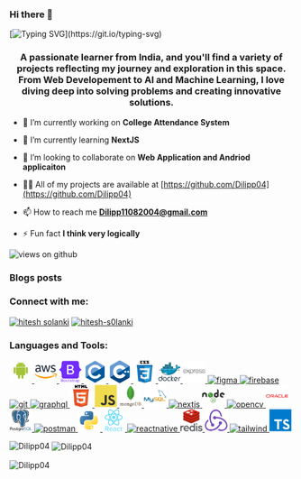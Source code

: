 ### Hi there 👋

[![Typing SVG](https://readme-typing-svg.herokuapp.com/?font=Architects+Daughter&color=7AF79A&size=30&lines=Hey!+It%27s+Dilip!;I%27m+a+Full+Stack+Developer...;I%27m+surrently+Learning+AIML+;)](https://git.io/typing-svg)

<h3 align="center">A passionate learner from India, and you'll find a variety of projects reflecting my journey and exploration in this space. From Web Developement to AI and Machine Learning, I love diving deep into solving problems and creating innovative solutions.</h3>

- 🔭 I’m currently working on **College Attendance System**

- 🌱 I’m currently learning **NextJS**

- 👯 I’m looking to collaborate on **Web Application and Andriod applicaiton**

- 👨‍💻 All of my projects are available at [https://github.com/Dilipp04](https://github.com/Dilipp04)

- 📫 How to reach me **Dilipp11082004@gmail.com**

- ⚡ Fun fact **I think very logically**

<img src="https://komarev.com/ghpvc/?username=Dilipp04&label=Views&color=brightgreen&style=flat-square" alt="views on github" />


### Blogs posts
<!-- BLOG-POST-LIST:START -->
<!-- BLOG-POST-LIST:END -->

<h3 align="left">Connect with me:</h3>
<p align="left">
<a href="https://linkedin.com/in/dilip-prajapati-2a443824a" target="blank"><img align="center" src="https://raw.githubusercontent.com/rahuldkjain/github-profile-readme-generator/master/src/images/icons/Social/linked-in-alt.svg" alt="hitesh solanki" height="30" width="40" /></a>
<a href="https://instagram.com/dx.ilip" target="blank"><img align="center" src="https://raw.githubusercontent.com/rahuldkjain/github-profile-readme-generator/master/src/images/icons/Social/instagram.svg" alt="hitesh-s0lanki" height="30" width="40" /></a>

</p>

<h3 align="left">Languages and Tools:</h3>
<p align="left"> <a href="https://developer.android.com" target="_blank" rel="noreferrer">
  <img
    src="https://raw.githubusercontent.com/devicons/devicon/master/icons/android/android-original-wordmark.svg"
    alt="android"
    width="40"
    height="40" />
</a>
<a href="https://aws.amazon.com" target="_blank" rel="noreferrer">
  <img
    src="https://raw.githubusercontent.com/devicons/devicon/master/icons/amazonwebservices/amazonwebservices-original-wordmark.svg"
    alt="aws"
    width="40"
    height="40" />
</a>
<a href="https://getbootstrap.com" target="_blank" rel="noreferrer">
  <img
    src="https://raw.githubusercontent.com/devicons/devicon/master/icons/bootstrap/bootstrap-plain-wordmark.svg"
    alt="bootstrap"
    width="40"
    height="40" />
</a>
<a href="https://www.cprogramming.com/" target="_blank" rel="noreferrer">
  <img
    src="https://raw.githubusercontent.com/devicons/devicon/master/icons/c/c-original.svg"
    alt="c"
    width="40"
    height="40" />
</a>

<a href="https://www.w3schools.com/cpp/" target="_blank" rel="noreferrer">
  <img
    src="https://raw.githubusercontent.com/devicons/devicon/master/icons/cplusplus/cplusplus-original.svg"
    alt="cplusplus"
    width="40"
    height="40" />
</a>
<a href="https://www.w3schools.com/css/" target="_blank" rel="noreferrer">
  <img
    src="https://raw.githubusercontent.com/devicons/devicon/master/icons/css3/css3-original-wordmark.svg"
    alt="css3"
    width="40"
    height="40" />
</a>

<a href="https://www.docker.com/" target="_blank" rel="noreferrer">
  <img
    src="https://raw.githubusercontent.com/devicons/devicon/master/icons/docker/docker-original-wordmark.svg"
    alt="docker"
    width="40"
    height="40" />
</a>

<a href="https://expressjs.com" target="_blank" rel="noreferrer">
  <img
    src="https://raw.githubusercontent.com/devicons/devicon/master/icons/express/express-original-wordmark.svg"
    alt="express"
    width="40"
    height="40" />
</a>
<a href="https://www.figma.com/" target="_blank" rel="noreferrer">
  <img
    src="https://www.vectorlogo.zone/logos/figma/figma-icon.svg"
    alt="figma"
    width="40"
    height="40" />
</a>
<a href="https://firebase.google.com/" target="_blank" rel="noreferrer">
  <img
    src="https://www.vectorlogo.zone/logos/firebase/firebase-icon.svg"
    alt="firebase"
    width="40"
    height="40" />
</a>
<a href="https://git-scm.com/" target="_blank" rel="noreferrer">
  <img
    src="https://www.vectorlogo.zone/logos/git-scm/git-scm-icon.svg"
    alt="git"
    width="40"
    height="40" />
</a>
<a href="https://graphql.org" target="_blank" rel="noreferrer">
  <img
    src="https://www.vectorlogo.zone/logos/graphql/graphql-icon.svg"
    alt="graphql"
    width="40"
    height="40" />
</a>
<a href="https://www.w3.org/html/" target="_blank" rel="noreferrer">
  <img
    src="https://raw.githubusercontent.com/devicons/devicon/master/icons/html5/html5-original-wordmark.svg"
    alt="html5"
    width="40"
    height="40" />
</a>
<a
  href="https://developer.mozilla.org/en-US/docs/Web/JavaScript"
  target="_blank"
  rel="noreferrer">
  <img
    src="https://raw.githubusercontent.com/devicons/devicon/master/icons/javascript/javascript-original.svg"
    alt="javascript"
    width="40"
    height="40" />
</a>
<a href="https://www.mongodb.com/" target="_blank" rel="noreferrer">
  <img
    src="https://raw.githubusercontent.com/devicons/devicon/master/icons/mongodb/mongodb-original-wordmark.svg"
    alt="mongodb"
    width="40"
    height="40" />
</a>
<a href="https://www.mysql.com/" target="_blank" rel="noreferrer">
  <img
    src="https://raw.githubusercontent.com/devicons/devicon/master/icons/mysql/mysql-original-wordmark.svg"
    alt="mysql"
    width="40"
    height="40" />
</a>
<a href="https://nextjs.org/" target="_blank" rel="noreferrer">
  <img
    src="https://cdn.worldvectorlogo.com/logos/nextjs-2.svg"
    alt="nextjs"
    width="40"
    height="40" />
</a>
<a href="https://nodejs.org" target="_blank" rel="noreferrer">
  <img
    src="https://raw.githubusercontent.com/devicons/devicon/master/icons/nodejs/nodejs-original-wordmark.svg"
    alt="nodejs"
    width="40"
    height="40" />
</a>
<a href="https://opencv.org/" target="_blank" rel="noreferrer">
  <img
    src="https://www.vectorlogo.zone/logos/opencv/opencv-icon.svg"
    alt="opencv"
    width="40"
    height="40" />
</a>
<a href="https://www.oracle.com/" target="_blank" rel="noreferrer">
  <img
    src="https://raw.githubusercontent.com/devicons/devicon/master/icons/oracle/oracle-original.svg"
    alt="oracle"
    width="40"
    height="40" />
</a>
<a href="https://www.postgresql.org" target="_blank" rel="noreferrer">
  <img
    src="https://raw.githubusercontent.com/devicons/devicon/master/icons/postgresql/postgresql-original-wordmark.svg"
    alt="postgresql"
    width="40"
    height="40" />
</a>
<a href="https://postman.com" target="_blank" rel="noreferrer">
  <img
    src="https://www.vectorlogo.zone/logos/getpostman/getpostman-icon.svg"
    alt="postman"
    width="40"
    height="40" />
</a>
<a href="https://www.python.org" target="_blank" rel="noreferrer">
  <img
    src="https://raw.githubusercontent.com/devicons/devicon/master/icons/python/python-original.svg"
    alt="python"
    width="40"
    height="40" />
</a>
<a href="https://reactjs.org/" target="_blank" rel="noreferrer">
  <img
    src="https://raw.githubusercontent.com/devicons/devicon/master/icons/react/react-original-wordmark.svg"
    alt="react"
    width="40"
    height="40" />
</a>
<a href="https://reactnative.dev/" target="_blank" rel="noreferrer">
  <img
    src="https://reactnative.dev/img/header_logo.svg"
    alt="reactnative"
    width="40"
    height="40" />
</a>
<a href="https://redis.io" target="_blank" rel="noreferrer">
  <img
    src="https://raw.githubusercontent.com/devicons/devicon/master/icons/redis/redis-original-wordmark.svg"
    alt="redis"
    width="40"
    height="40" />
</a>
<a href="https://redux.js.org" target="_blank" rel="noreferrer">
  <img
    src="https://raw.githubusercontent.com/devicons/devicon/master/icons/redux/redux-original.svg"
    alt="redux"
    width="40"
    height="40" />
</a>
<a href="https://tailwindcss.com/" target="_blank" rel="noreferrer">
  <img
    src="https://www.vectorlogo.zone/logos/tailwindcss/tailwindcss-icon.svg"
    alt="tailwind"
    width="40"
    height="40" />
</a>

<a href="https://www.typescriptlang.org/" target="_blank" rel="noreferrer">
  <img
    src="https://raw.githubusercontent.com/devicons/devicon/master/icons/typescript/typescript-original.svg"
    alt="typescript"
    width="40"
    height="40" />
</a>
 </p>

<p><img align="left" src="https://github-readme-stats.vercel.app/api/top-langs?username=Dilipp04&show_icons=true&locale=en&layout=compact" alt="Dilipp04" /></p>

<p>&nbsp;<img align="center" src="https://github-readme-stats.vercel.app/api?username=Dilipp04&show_icons=true&locale=en" alt="Dilipp04" /></p>

<p><img align="center" src="https://github-readme-streak-stats.herokuapp.com/?user=Dilipp04&" alt="Dilipp04" /></p>
